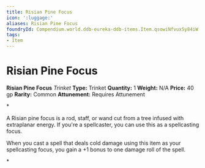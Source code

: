 ```yaml
---
title: Risian Pine Focus
icon: ':luggage:'
aliases: Risian Pine Focus
foundryId: Compendium.world.ddb-eureka-ddb-items.Item.qsowiNfvux5y84iW
tags:
- Item
---
```


# Risian Pine Focus

**Risian Pine Focus**
_Trinket_
**Type:** Trinket
**Quantity:** 1
**Weight:** N/A
**Price:** 40 gp
**Rarity:** Common
**Attunement:** Requires Attunement

*<p>A Risian pine focus is a rod, staff, or wand cut from a tree infused with extraplanar energy. If you're a spellcaster, you can use this as a spellcasting focus.

When you cast a spell that deals cold damage using this item as your spellcasting focus, you gain a +1 bonus to one damage roll of the spell.</p>*